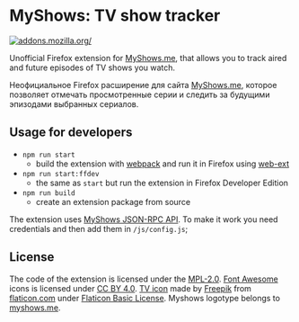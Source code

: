 # MyShows: TV show tracker

[ ![addons.mozilla.org/](https://addons.cdn.mozilla.net/static/img/addons-buttons/AMO-button_2.png)](https://addons.mozilla.org/firefox/addon/myshows-tv-show-tracker/)

Unofficial Firefox extension for [MyShows.me](https://myshows.me), that allows you to track aired and future episodes
of TV shows you watch.

Неофициальное Firefox расширение для сайта [MyShows.me](https://myshows.me), которое позволяет отмечать просмотренные серии и следить
за будущими эпизодами выбранных сериалов.

## Usage for developers

- `npm run start`
  - build the extension with [webpack](https://github.com/webpack/webpack) and run it in Firefox using [web-ext](https://github.com/mozilla/web-ext)
- `npm run start:ffdev`
  - the same as `start` but run the extension in Firefox Developer Edition
- `npm run build`
  - create an extension package from source

The extension uses [MyShows JSON-RPC API](https://api.myshows.me/shared/doc/).
To make it work you need credentials and then add them in `/js/config.js`;

## License

The code of the extension is licensed under the [MPL-2.0](LICENSE). [Font Awesome](https://fontawesome.com) icons is
licensed under [CC BY 4.0](https://creativecommons.org/licenses/by/4.0/).
[TV icon](https://www.flaticon.com/free-icon/television_167018) made by [Freepik](https://freepik.com)
from [flaticon.com](https://www.flaticon.com) under [Flaticon Basic License](https://file000.flaticon.com/downloads/license/license.pdf).
Myshows logotype belongs to [myshows.me](https://myshows.me).
